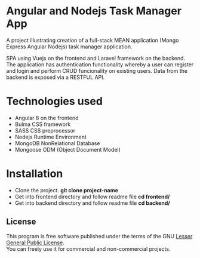 # Angular and Nodejs Task Manager App
A project illustrating creation of a full-stack MEAN application (Mongo Express Angular Nodejs) task
manager application.

SPA using Vuejs on the frontend and Laravel 
framework on the backend. The application has authentication functionality whereby a user
can register and login and perform CRUD funcionality on existing users. Data from the backend
is exposed via a RESTFUL API.

# Technologies used
* Angular 8 on the frontend <br/>
* Bulma CSS framework <br/>
* SASS CSS preprocessor <br/>
* Nodejs Runtime Environment <br/>
* MongoDB NonRelational Database <br/>
* Mongoose ODM (Object Document Model) <br/>


# Installation
* Clone the project.  **git clone project-name**  <br/>
* Get into frontend directory and follow readme file **cd frontend/** <br/>
* Get into backend directory and follow readme file **cd backend/** <br/>

## License
This program is free software published under the terms of the GNU [Lesser General Public License](http://www.gnu.org/copyleft/lesser.html). <br/>
You can freely use it for commercial and non-commercial projects.


